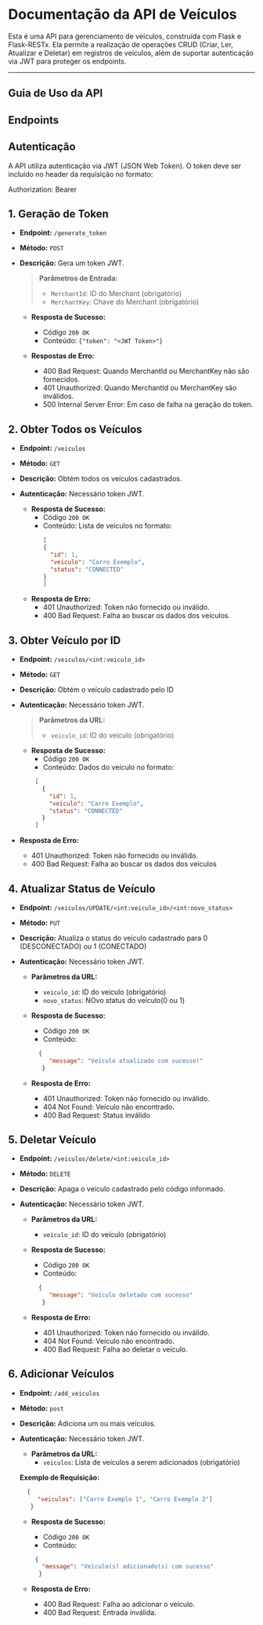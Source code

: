 # Documentação da API de Veículos
Esta é uma API para gerenciamento de veículos, construída com Flask e Flask-RESTx. Ela permite a realização de operações CRUD (Criar, Ler, Atualizar e Deletar) em registros de veículos, além de suportar autenticação via JWT para proteger os endpoints.

---

## Guia de Uso da API

## Endpoints

## Autenticação
A API utiliza autenticação via JWT (JSON Web Token). O token deve ser incluído no header da requisição no formato:

Authorization: Bearer <token>

## 1. Geração de Token
- **Endpoint:** `/generate_token`
- **Método:** `POST`
- **Descrição:** Gera um token JWT.

  > **Parâmetros de Entrada:**
  > - `MerchantId`: ID do Merchant (obrigatório)
  > - `MerchantKey`: Chave do Merchant (obrigatório)

  - **Resposta de Sucesso:**
    - Código `200 OK`
    - Conteúdo: `{"token": "<JWT Token>"}`
    
  - **Respostas de Erro:**
    - 400 Bad Request: Quando MerchantId ou MerchantKey não são fornecidos.
    - 401 Unauthorized: Quando MerchantId ou MerchantKey são inválidos.
    - 500 Internal Server Error: Em caso de falha na geração do token.

## 2. Obter Todos os Veículos
- **Endpoint:** `/veiculos`
- **Método:** `GET`
- **Descrição:** Obtém todos os veículos cadastrados.
- **Autenticação:** Necessário token JWT.

  - **Resposta de Sucesso:**
    - Código `200 OK`
    - Conteúdo: Lista de veículos no formato:
       ```json
       [
       {
         "id": 1,
         "veiculo": "Carro Exemplo",
         "status": "CONNECTED"
       }
       ]
      ```
  - **Resposta de Erro:**
    - 401 Unauthorized: Token não fornecido ou inválido.
    - 400 Bad Request: Falha ao buscar os dados dos veículos.

## 3. Obter Veículo por ID
- **Endpoint:** `/veiculos/<int:veiculo_id>`
- **Método:** `GET`
- **Descrição:** Obtém o veículo cadastrado pelo ID
- **Autenticação:** Necessário token JWT.

   > **Parâmetros da URL:**
   > - `veiculo_id`: ID do veículo (obrigatório)

  - **Resposta de Sucesso:**
    - Código `200 OK`
    - Conteúdo: Dados do veículo no formato:
     ```json
      [
        {
          "id": 1,
          "veículo": "Carro Exemplo",
          "status": "CONNECTED"
        }
      ]
      ```
- **Resposta de Erro:**
  - 401 Unauthorized: Token não fornecido ou inválido.
  - 400 Bad Request: Falha ao buscar os dados dos veículos

## 4. Atualizar Status de Veículo
  - **Endpoint:** `/veiculos/UPDATE/<int:veiculo_id>/<int:novo_status>`
  - **Método:** `PUT`
  - **Descrição:** Atualiza o status do veículo cadastrado para 0 (DESCONECTADO) ou 1 (CONECTADO)
  - **Autenticação:** Necessário token JWT.
  
     - **Parâmetros da URL:**
       - `veiculo_id`: ID do veículo (obrigatório)
       - `novo_status`: NOvo status do veículo(0 ou 1)
  
    - **Resposta de Sucesso:**
      - Código `200 OK`
      - Conteúdo:
       ```json
         {
            "message": "Veículo atualizado com sucesso!"
          }
       ```
     - **Resposta de Erro:**
       - 401 Unauthorized: Token não fornecido ou inválido.
       - 404 Not Found: Veículo não encontrado.
       - 400 Bad Request: Status inválido

## 5. Deletar Veículo
  - **Endpoint:** `/veiculos/delete/<int:veiculo_id>`
  - **Método:** `DELETE`
  - **Descrição:** Apaga o veículo cadastrado pelo código informado.
  - **Autenticação:** Necessário token JWT.
  
     - **Parâmetros da URL:**
       - `veiculo_id`: ID do veículo (obrigatório)
     
    - **Resposta de Sucesso:**
      - Código `200 OK`
      - Conteúdo:
       ```json
         {
            "message": "Veículo deletado com sucesso"
          }
       ```
    - **Resposta de Erro:**
      - 401 Unauthorized: Token não fornecido ou inválido.
      - 404 Not Found: Veículo não encontrado.
      - 400 Bad Request: Falha ao deletar o veículo.


## 6. Adicionar Veículos
  - **Endpoint:** `/add_veiculos`
  - **Método:** `post`
  - **Descrição:** Adiciona um ou mais veículos.
  - **Autenticação:** Necessário token JWT.

    - **Parâmetros da URL:**
      - `veiculos`: Lista de veículos a serem adicionados (obrigatório)
    
    **Exemplo de Requisição:**
     ```json
       {
          "veiculos": ["Carro Exemplo 1", "Carro Exemplo 2"]
        }
     ```
  
    - **Resposta de Sucesso:**
      - Código `200 OK`
      - Conteúdo:
       ```json
        {
          "message": "Veículo(s) adicionado(s) com sucesso"
         }
      ```
    
    - **Resposta de Erro:**
      - 400 Bad Request: Falha ao adicionar o veículo.
      - 400 Bad Request: Entrada inválida.


